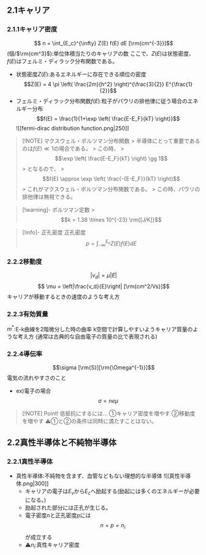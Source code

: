 ## $2.1$キャリア

### $2.1.1$キャリア密度
$$ n = \int_{E_c}^{\infty} Z(E) f(E) dE [\rm{cm^{-3}}]$$
(個/$\rm{cm^3}$):単位体積当たりのキャリアの数
ここで、$Z(E)$は状態密度、$f(E)$はフェルミ・ディラック分布関数である。
- 状態密度$Z(E)$:あるエネルギーに存在できる順位の密度
    $$Z(E) = 4 \pi \left( \frac{2m}{h^2} \right)^{\frac{3}{2}} E^{\frac{1}{2}}$$
- フェルミ・ディラック分布関数$f(E)$:粒子がパウリの排他律に従う場合のエネルギー分布
    $$f(E) = \frac{1}{1+\exp \left( \frac{E-E_F}{kT} \right)}$$
    ![[fermi-dirac distribution function.png|250]]
> [!NOTE] マクスウェル・ボルツマン分布関数
    > 半導体にとって重要であるのは$f(E) \ll 1$の場合である。
    > この時、
    > $$\exp \left( \frac{E-E_F}{kT} \right) \gg 1$$
    > となるので、
    > $$f(E) \approx \exp \left( \frac{-{E-E_F}}{kT} \right)$$
    > これがマクスウェル・ボルツマン分布関数である。
    > この時、パウリの排他律は無視できる。

> [!warning]- ボルツマン定数
    > $$k = 1.38 \times 10^{-23} \rm{[J/K]}$$

> [!info]- 正孔密度
> 正孔密度
> $$ p = \int_{-\infty}^{E_v} Z(E) f(E) dE $$


### $2.2.2$移動度
$$ |v_d| = \mu |E| $$
$$ \mu = \left|\frac{v_d}{E}\right| [\rm{cm^2/Vs}]$$
キャリアが移動するときの速度のような考え方


### $2.2.3$有効質量
$m^*$:E-k曲線を$2$階微分した時の曲率
k空間で計算しやすいようキャリア質量のような考え方
(通常は古典的な自由電子の質量の比で表現される)


### $2.2.4$導伝率
$$\sigma [\rm{S}][\rm{\Omega^{-1}}]$$
電気の流れやすさのこと
- ex)電子の場合
    $$\sigma = n e \mu$$

> [!NOTE] Point!
> 低抵抗にするには...
> ①キャリア密度を増やす
> ②移動度を増やす
> ⚠️①と②の条件は同時に満たすことはない。


## $2.2$真性半導体と不純物半導体

### $2.2.1$真性半導体
- 真性半導体:不純物を含まず、血管などもない理想的な半導体
    ![[真性半導体.png|300]]
    - キャリアの電子は$E_v$から$E_c$へ励起する(励起には多くのエネルギーが必要になる。)
    - 励起された部分には正孔が生じる。
    - 電子密度$n$と正孔密度$p$には
        $$n = p = n_i$$
        が成立する
    - ⚠️$n_i$:真性キャリア密度

